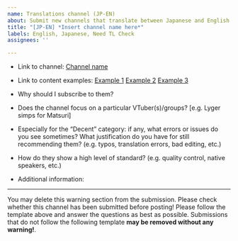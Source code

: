 ```yaml
---
name: Translations channel (JP-EN)
about: Submit new channels that translate between Japanese and English
title: "[JP-EN] *Insert channel name here*"
labels: English, Japanese, Need TL Check
assignees: ''

---
```


- Link to channel:
  [Channel name](url)
  
- Link to content examples:
  [Example 1](url)
  [Example 2](url)
  [Example 3](url)

- Why should I subscribe to them?

- Does the channel focus on a particular VTuber(s)/groups? [e.g. Lyger simps for Matsuri]

- Especially for the “Decent” category: if any, what errors or issues do you see sometimes? What justification do you have for still recommending them?
  (e.g. typos, translation errors, bad editing, etc.)

- How do they show a high level of standard?
  (e.g. quality control, native speakers, etc.)

- Additional information:

----
You may delete this warning section from the submission.
Please check whether this channel has been submitted before posting!
Please follow the template above and answer the questions as best as possible. Submissions that do not follow the following template **may be removed without any warning!**.
